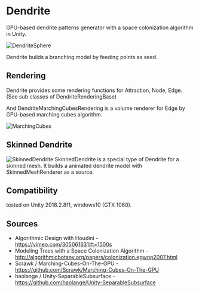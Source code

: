 Dendrite
=====================

GPU-based dendrite patterns generator with a space colonization algorithm in Unity.

![DendriteSphere](https://raw.githubusercontent.com/mattatz/Dendrite/master/Captures/DendriteSphere.gif)

Dendrite builds a branching model by feeding points as seed. 

## Rendering

Dendrite provides some rendering functions for Attraction, Node, Edge. (See sub classes of DendriteRenderingBase)

And DendriteMarchingCubesRendering is a volume renderer for Edge by GPU-based marching cubes algorithm.

![MarchingCubes](https://raw.githubusercontent.com/mattatz/Dendrite/master/Captures/DendriteSphereMarchingCubes.gif)

## Skinned Dendrite

![SkinnedDendrite](https://raw.githubusercontent.com/mattatz/Dendrite/master/Captures/SkinnedDendrite.gif)
SkinnedDendrite is a special type of Dendrite for a skinned mesh.
It builds a animated dendrite model with SkinnedMeshRenderer as a source.

## Compatibility

tested on Unity 2018.2.8f1, windows10 (GTX 1060).

## Sources

- Algorithmic Design with Houdini - https://vimeo.com/305061631#t=1500s 
- Modeling Trees with a Space Colonization Algorithm - http://algorithmicbotany.org/papers/colonization.egwnp2007.html
- Scrawk / Marching-Cubes-On-The-GPU - https://github.com/Scrawk/Marching-Cubes-On-The-GPU
- haolange / Unity-SeparableSubsurface - https://github.com/haolange/Unity-SeparableSubsurface
